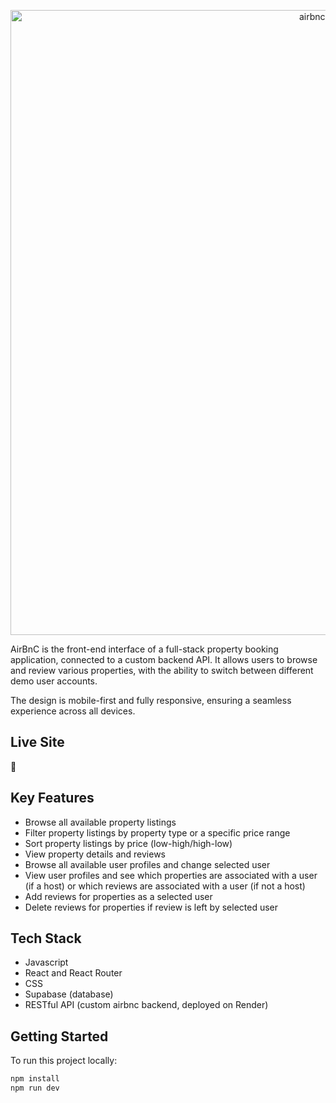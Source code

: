 <p align="center">
  <img src="./assets/airbnc_banner.png" alt="airbnc banner" width="1000"/>
</p>

AirBnC is the front-end interface of a full-stack property booking application, connected to a custom backend API. It allows users to browse and review various properties, with the ability to switch between different demo user accounts.

The design is mobile-first and fully responsive, ensuring a seamless experience across all devices.

## Live Site

🔗 <INSERT LINK>

## Key Features

- Browse all available property listings
- Filter property listings by property type or a specific price range
- Sort property listings by price (low-high/high-low)
- View property details and reviews
- Browse all available user profiles and change selected user
- View user profiles and see which properties are associated with a user (if a host) or which reviews are associated with a user (if not a host)
- Add reviews for properties as a selected user
- Delete reviews for properties if review is left by selected user

## Tech Stack

- Javascript
- React and React Router
- CSS
- Supabase (database)
- RESTful API (custom airbnc backend, deployed on Render)

## Getting Started

To run this project locally:

```sh
npm install
npm run dev
```
